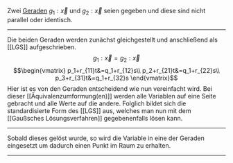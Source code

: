 Zwei [Geraden](Geradengleichung) $g_1:\vec{x}$ und $g_2:\vec{x}$ seien gegeben und diese sind nicht parallel oder identisch.

---
Die beiden Geraden werden zunächst gleichgestellt und anschließend als [[LGS]] aufgeschrieben.
$$g_1:\vec{x}=g_2:\vec{x}$$
$$\begin{vmatrix}
p_1+r_{11}t&=q_1+r_{12}s\\
p_2+r_{21}t&=q_1+r_{22}s\\ 
p_3+r_{31}t&=q_1+r_{32}s
\end{vmatrix}$$
Hier ist es von den Geraden entscheidend wie nun vereinfacht wird. Bei dieser [[Äquivalenzumformung(en)]] werden alle Variablen auf eine Seite gebracht und alle Werte auf die andere. Folglich bildet sich die standardisierte Form des [[LGS]] aus, welches man nun mit dem [[Gaußsches Lösungsverfahren]] gegebenenfalls lösen kann.

---
Sobald dieses gelöst wurde, so wird die Variable in eine der Geraden eingesetzt um dadurch einen Punkt im Raum zu erhalten.

---
